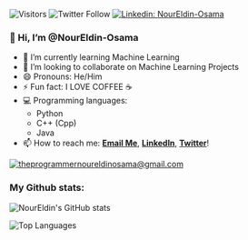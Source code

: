 ![Visitors](https://visitor-badge.laobi.icu/badge?page_id=NourEldin-Osama.NourEldin-Osama)
![Twitter Follow](https://img.shields.io/twitter/follow/NOURELDIN_0SAMA?style=social)
[![Linkedin: NourEldin-Osama](https://img.shields.io/badge/-NourEldin-blue?style=flat-square&logo=Linkedin&logoColor=white&link=https://https://www.linkedin.com/in/NourEldin-Osama/)](https://www.linkedin.com/in/NourEldin-Osama/)
### 👋 Hi, I’m @NourEldin-Osama

- 🌱 I’m currently learning Machine Learning
- 💞️ I’m looking to collaborate on Machine Learning Projects
- 😄 Pronouns: He/Him
- ⚡ Fun fact: I LOVE COFFEE ☕
- 💻 Programming languages:
    - Python
    - C++ (Cpp)
    - Java
- 📫 How to reach me: [**Email Me**](mailto:theprogrammernoureldinosama@gmail.com), [**LinkedIn**](https://www.linkedin.com/in/NourEldin-Osama), [**Twitter**](https://twitter.com/NOURELDIN_0SAMA)!

<a href="https://mail.google.com/mail/?view=cm&fs=1&to=theprogrammernoureldinosama%40gmail.com&authuser=0" target="_blank">![theprogrammernoureldinosama@gmail.com](https://ssl.gstatic.com/ui/v1/icons/mail/rfr/logo_gmail_lockup_default_1x_rtl_r2.png)</a>

### My Github stats:
![NourEldin's GitHub stats](https://github-readme-stats.vercel.app/api?username=NourEldin-Osama&hide=prs,issues,contribs&show_icons=true&theme=cobalt&hide_rank=true&include_all_commits=true&show_owner=true)

![Top Languages](https://github-readme-stats.vercel.app/api/top-langs/?username=NourEldin-Osama&hide=jupyter%20notebook&layout=compact)

<!--
**NourEldin-Osama/NourEldin-Osama** is a ✨ _special_ ✨ repository because its `README.md` (this file) appears on your GitHub profile.
-->

<!--
- 🔭 I’m currently working on ...
- 🤔 I’m looking for help with ...
- 💬 Ask me about ...

-->
